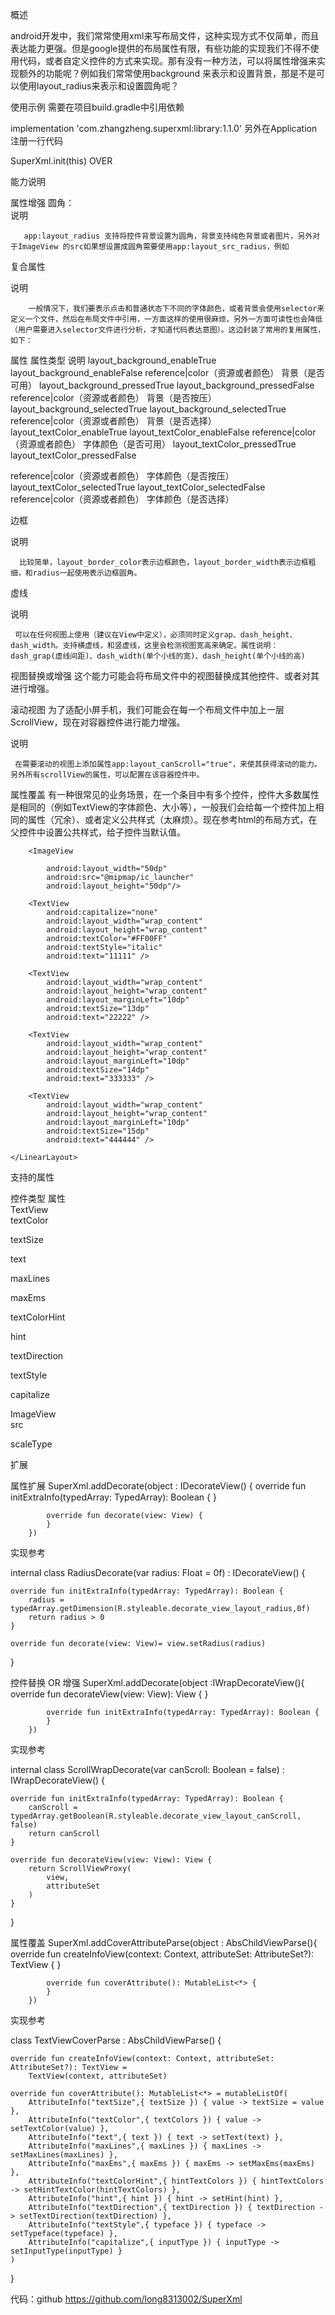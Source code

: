 概述
        
android开发中，我们常常使用xml来写布局文件，这种实现方式不仅简单，而且表达能力更强。但是google提供的布局属性有限，有些功能的实现我们不得不使用代码，或者自定义控件的方式来实现。那有没有一种方法，可以将属性增强来实现额外的功能呢？例如我们常常使用background 来表示和设置背景，那是不是可以使用layout_radius来表示和设置圆角呢？

 

使用示例
需要在项目build.gradle中引用依赖

 implementation 'com.zhangzheng.superxml:library:1.1.0'
 另外在Application注册一行代码

  SuperXml.init(this)
  OVER

 

能力说明
 
属性增强
   圆角：         
   <View
        android:layout_width="100dp"
        android:layout_height="100dp"
        android:layout_marginTop="20dp"
        android:background="#FF0000"
        app:layout_radius="40dp" />
  说明

       app:layout_radius 支持将控件背景设置为圆角，背景支持纯色背景或者图片，另外对于ImageView 的src如果想设置成圆角需要使用app:layout_src_radius，例如 

<ImageView
    android:layout_width="wrap_content"
    android:layout_height="wrap_content"
    android:layout_marginTop="20dp"
    android:src="@mipmap/order_ic_shipper_default"
    app:layout_src_radius="10dp" />
 

   复合属性
       

  <TextView
        android:layout_width="wrap_content"
        android:layout_height="wrap_content"
        android:layout_marginTop="20dp"
        android:text="asdasdasdasd"
        app:layout_textColor_pressedFalse="#00FF00"
        app:layout_textColor_pressedTrue="#FF0000" />
   说明

        一般情况下，我们要表示点击和普通状态下不同的字体颜色，或者背景会使用selector来定义一个文件，然后在布局文件中引用，一方面这样的使用很麻烦，另外一方面可读性也会降低（用户需要进入selector文件进行分析，才知道代码表达意图）。这边封装了常用的复用属性，如下：

属性	属性类型	说明
layout_background_enableTrue
layout_background_enableFalse
reference|color（资源或者颜色）
背景（是否可用）
layout_background_pressedTrue
layout_background_pressedFalse
reference|color（资源或者颜色）	背景（是否按压）
layout_background_selectedTrue
layout_background_selectedTrue
reference|color（资源或者颜色）	背景（是否选择）
layout_textColor_enableTrue
layout_textColor_enableFalse
reference|color（资源或者颜色）	字体颜色（是否可用）
layout_textColor_pressedTrue
layout_textColor_pressedFalse
 

reference|color（资源或者颜色）	字体颜色（是否按压）
layout_textColor_selectedTrue
layout_textColor_selectedFalse
reference|color（资源或者颜色）	字体颜色（是否选择）
 	 	 
 
边框   
 <View
        android:id="@+id/view"
        android:layout_width="100dp"
        android:layout_height="100dp"
        android:layout_marginTop="20dp"
        android:background="#FF0000"
        app:layout_border_color="#0000FF"
        app:layout_border_width="1dp"
        app:layout_radius="40dp" />
 

说明

      比较简单，layout_border_color表示边框颜色，layout_border_width表示边框粗细，和radius一起使用表示边框圆角。

 

 

虚线
 <View
        android:layout_width="match_parent"
        android:layout_height="1dp"
        android:layout_marginTop="20dp"
        android:background="#FF0000"
        app:layout_dash_gap="10dp"
        app:layout_dash_height="1dp"
        app:layout_dash_width="5dp" />
 

说明

     可以在任何视图上使用（建议在View中定义），必须同时定义grap、dash_height、dash_width。支持横虚线，和竖虚线，这里会检测视图宽高来确定。属性说明：dash_grap(虚线间距)、dash_width(单个小线的宽)、dash_height(单个小线的高)

 

 

视图替换或增强
          这个能力可能会将布局文件中的视图替换成其他控件、或者对其进行增强。

 

滚动视图
      为了适配小屏手机，我们可能会在每一个布局文件中加上一层ScrollView，现在对容器控件进行能力增强。

 <LinearLayout
        android:layout_width="match_parent"
        android:layout_height="130dp"
        android:gravity="center"
        android:orientation="vertical"
        android:scrollbars="none"
        app:layout_canScroll="true">
说明

     在需要滚动的视图上添加属性app:layout_canScroll="true"，来使其获得滚动的能力。另外所有scrollView的属性，可以配置在该容器控件中。

 

 

属性覆盖
          有一种很常见的业务场景，在一个条目中有多个控件，控件大多数属性是相同的（例如TextView的字体颜色、大小等），一般我们会给每一个控件加上相同的属性（冗余）、或者定义公共样式（太麻烦）。现在参考html的布局方式，在父控件中设置公共样式，给子控件当默认值。

  <LinearLayout
        android:layout_width="match_parent"
        android:layout_height="wrap_content"
        android:orientation="horizontal"
        android:textColor="#FF0000"
        android:textSize="20sp"
        android:textStyle="italic"
        android:scaleType="center"
        app:layout_cover_children="true">
 
        <ImageView
 
            android:layout_width="50dp"
            android:src="@mipmap/ic_launcher"
            android:layout_height="50dp"/>
 
        <TextView
            android:capitalize="none"
            android:layout_width="wrap_content"
            android:layout_height="wrap_content"
            android:textColor="#FF00FF"
            android:textStyle="italic"
            android:text="11111" />
 
        <TextView
            android:layout_width="wrap_content"
            android:layout_height="wrap_content"
            android:layout_marginLeft="10dp"
            android:textSize="13dp"
            android:text="22222" />
 
        <TextView
            android:layout_width="wrap_content"
            android:layout_height="wrap_content"
            android:layout_marginLeft="10dp"
            android:textSize="14dp"
            android:text="333333" />
 
        <TextView
            android:layout_width="wrap_content"
            android:layout_height="wrap_content"
            android:layout_marginLeft="10dp"
            android:textSize="15dp"
            android:text="444444" />
 
    </LinearLayout>
 

支持的属性

       

控件类型	属性	 
TextView	
textColor
 
textSize
 
text
 
maxLines
 
maxEms
 
textColorHint
 
hint
 
textDirection
 
textStyle
 
capitalize
 
ImageView	
src
 
scaleType
 
 

扩展
 

属性扩展
  SuperXml.addDecorate(object : IDecorateView() {
            override fun initExtraInfo(typedArray: TypedArray): Boolean {
            }
 
            override fun decorate(view: View) {
            }
        })
实现参考

internal class RadiusDecorate(var radius: Float = 0f) : IDecorateView() {
 
    override fun initExtraInfo(typedArray: TypedArray): Boolean {
        radius = typedArray.getDimension(R.styleable.decorate_view_layout_radius,0f)
        return radius > 0
    }
 
    override fun decorate(view: View)= view.setRadius(radius)
 
}
 

控件替换 OR 增强
 SuperXml.addDecorate(object :IWrapDecorateView(){
            override fun decorateView(view: View): View {
            }
 
            override fun initExtraInfo(typedArray: TypedArray): Boolean {
            }
        })
实现参考

internal class ScrollWrapDecorate(var canScroll: Boolean = false) : IWrapDecorateView() {
 
    override fun initExtraInfo(typedArray: TypedArray): Boolean {
        canScroll = typedArray.getBoolean(R.styleable.decorate_view_layout_canScroll, false)
        return canScroll
    }
 
    override fun decorateView(view: View): View {
        return ScrollViewProxy(
            view,
            attributeSet
        )
    }
 
 
}
 
属性覆盖
  SuperXml.addCoverAttributeParse(object : AbsChildViewParse<TextView>(){
            override fun createInfoView(context: Context, attributeSet: AttributeSet?): TextView {
            }
 
            override fun coverAttribute(): MutableList<*> {
            }
        })
实现参考

class TextViewCoverParse : AbsChildViewParse<TextView>() {
 
    override fun createInfoView(context: Context, attributeSet: AttributeSet?): TextView =
        TextView(context, attributeSet)
 
    override fun coverAttribute(): MutableList<*> = mutableListOf(
        AttributeInfo("textSize",{ textSize }) { value -> textSize = value },
        AttributeInfo("textColor",{ textColors }) { value -> setTextColor(value) },
        AttributeInfo("text",{ text }) { text -> setText(text) },
        AttributeInfo("maxLines",{ maxLines }) { maxLines -> setMaxLines(maxLines) },
        AttributeInfo("maxEms",{ maxEms }) { maxEms -> setMaxEms(maxEms) },
        AttributeInfo("textColorHint",{ hintTextColors }) { hintTextColors -> setHintTextColor(hintTextColors) },
        AttributeInfo("hint",{ hint }) { hint -> setHint(hint) },
        AttributeInfo("textDirection",{ textDirection }) { textDirection -> setTextDirection(textDirection) },
        AttributeInfo("textStyle",{ typeface }) { typeface -> setTypeface(typeface) },
        AttributeInfo("capitalize",{ inputType }) { inputType -> setInputType(inputType) }
    )
 
 
 
}
 

代码：github
https://github.com/long8313002/SuperXml
